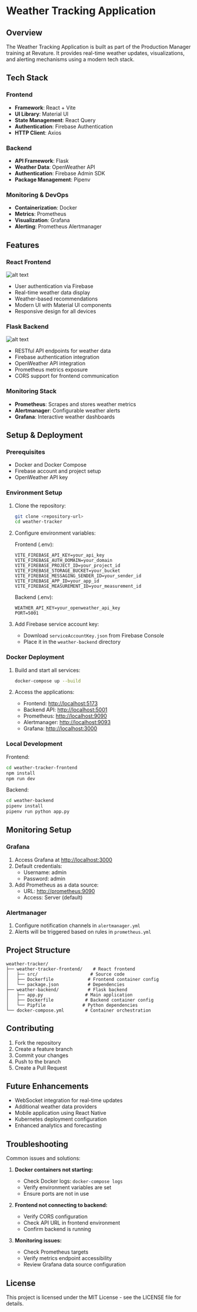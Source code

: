 # Weather Tracking Application

## Overview

The Weather Tracking Application is built as part of the Production Manager training at Revature. It provides real-time weather updates, visualizations, and alerting mechanisms using a modern tech stack.

## Tech Stack

### Frontend

- **Framework**: React + Vite
- **UI Library**: Material UI
- **State Management**: React Query
- **Authentication**: Firebase Authentication
- **HTTP Client**: Axios

### Backend

- **API Framework**: Flask
- **Weather Data**: OpenWeather API
- **Authentication**: Firebase Admin SDK
- **Package Management**: Pipenv

### Monitoring & DevOps

- **Containerization**: Docker
- **Metrics**: Prometheus
- **Visualization**: Grafana
- **Alerting**: Prometheus Alertmanager

## Features

### React Frontend

![alt text](../assets/postspark_export_2025-03-14_09-40-43.png)

- User authentication via Firebase
- Real-time weather data display
- Weather-based recommendations
- Modern UI with Material UI components
- Responsive design for all devices

### Flask Backend

![alt text](../assets/postspark_export_2025-03-14_09-42-28.png)

- RESTful API endpoints for weather data
- Firebase authentication integration
- OpenWeather API integration
- Prometheus metrics exposure
- CORS support for frontend communication

### Monitoring Stack

- **Prometheus**: Scrapes and stores weather metrics
- **Alertmanager**: Configurable weather alerts
- **Grafana**: Interactive weather dashboards

## Setup & Deployment

### Prerequisites

- Docker and Docker Compose
- Firebase account and project setup
- OpenWeather API key

### Environment Setup

1. Clone the repository:

   ```bash
   git clone <repository-url>
   cd weather-tracker
   ```

2. Configure environment variables:

   Frontend (.env):

   ```
   VITE_FIREBASE_API_KEY=your_api_key
   VITE_FIREBASE_AUTH_DOMAIN=your_domain
   VITE_FIREBASE_PROJECT_ID=your_project_id
   VITE_FIREBASE_STORAGE_BUCKET=your_bucket
   VITE_FIREBASE_MESSAGING_SENDER_ID=your_sender_id
   VITE_FIREBASE_APP_ID=your_app_id
   VITE_FIREBASE_MEASUREMENT_ID=your_measurement_id
   ```

   Backend (.env):

   ```
   WEATHER_API_KEY=your_openweather_api_key
   PORT=5001
   ```

3. Add Firebase service account key:
   - Download `serviceAccountKey.json` from Firebase Console
   - Place it in the `weather-backend` directory

### Docker Deployment

1. Build and start all services:

   ```bash
   docker-compose up --build
   ```

2. Access the applications:
   - Frontend: <http://localhost:5173>
   - Backend API: <http://localhost:5001>
   - Prometheus: <http://localhost:9090>
   - Alertmanager: <http://localhost:9093>
   - Grafana: <http://localhost:3000>

### Local Development

Frontend:

```bash
cd weather-tracker-frontend
npm install
npm run dev
```

Backend:

```bash
cd weather-backend
pipenv install
pipenv run python app.py
```

## Monitoring Setup

### Grafana

1. Access Grafana at <http://localhost:3000>
2. Default credentials:
   - Username: admin
   - Password: admin
3. Add Prometheus as a data source:
   - URL: <http://prometheus:9090>
   - Access: Server (default)

### Alertmanager

1. Configure notification channels in `alertmanager.yml`
2. Alerts will be triggered based on rules in `prometheus.yml`

## Project Structure

```
weather-tracker/
├── weather-tracker-frontend/    # React frontend
│   ├── src/                    # Source code
│   ├── Dockerfile             # Frontend container config
│   └── package.json           # Dependencies
├── weather-backend/           # Flask backend
│   ├── app.py                # Main application
│   ├── Dockerfile            # Backend container config
│   └── Pipfile              # Python dependencies
└── docker-compose.yml        # Container orchestration
```

## Contributing

1. Fork the repository
2. Create a feature branch
3. Commit your changes
4. Push to the branch
5. Create a Pull Request

## Future Enhancements

- WebSocket integration for real-time updates
- Additional weather data providers
- Mobile application using React Native
- Kubernetes deployment configuration
- Enhanced analytics and forecasting

## Troubleshooting

Common issues and solutions:

1. **Docker containers not starting:**
   - Check Docker logs: `docker-compose logs`
   - Verify environment variables are set
   - Ensure ports are not in use

2. **Frontend not connecting to backend:**
   - Verify CORS configuration
   - Check API URL in frontend environment
   - Confirm backend is running

3. **Monitoring issues:**
   - Check Prometheus targets
   - Verify metrics endpoint accessibility
   - Review Grafana data source configuration

## License

This project is licensed under the MIT License - see the LICENSE file for details.
